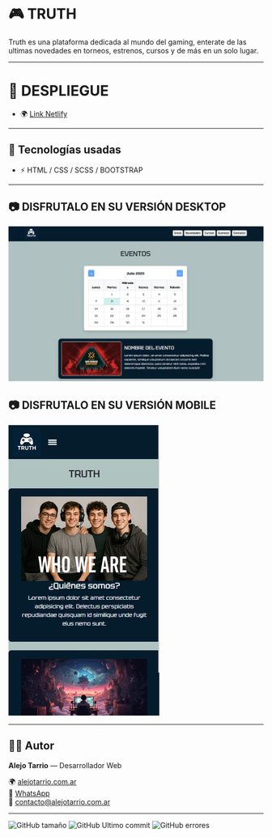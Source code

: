 # 🎮 TRUTH

Truth es una plataforma dedicada al mundo del gaming, enterate de las ultimas novedades en torneos, estrenos, cursos y de más en un solo lugar.

---

# 📌 DESPLIEGUE
- 🌍 [Link Netlify](https://golden-alpaca-beb05c.netlify.app) 

---

## 🚀 Tecnologías usadas
- ⚡ HTML / CSS / SCSS / BOOTSTRAP

---

## 📷 DISFRUTALO EN SU VERSIÓN DESKTOP
![Screenshot](./assets/img/desktop.png)

## 📷 DISFRUTALO EN SU VERSIÓN MOBILE
![Screenshot](./assets/img/mobile.png)

---

## 👨‍💻 Autor

**Alejo Tarrio** — Desarrollador Web  

🌍 [alejotarrio.com.ar](https://alejotarrio.com.ar)  
📱 [WhatsApp](https://wa.me/541123230811)  
📧 [contacto@alejotarrio.com.ar](mailto:contacto@alejotarrio.com.ar)  


---

![GitHub tamaño](https://img.shields.io/github/repo-size/AleFaw/truth)
![GitHub Ultimo commit](https://img.shields.io/github/last-commit/AleFaw/truth)
![GitHub errores](https://img.shields.io/github/issues/AleFaw/truth)